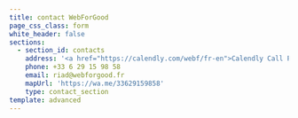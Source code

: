 ```yaml
---
title: contact WebForGood
page_css_class: form
white_header: false
sections:
  - section_id: contacts
    address: '<a href="https://calendly.com/webf/fr-en">Calendly Call Planner'
    phone: +33 6 29 15 98 58
    email: riad@webforgood.fr
    mapUrl: 'https://wa.me/33629159858'
    type: contact_section
template: advanced
---
```

